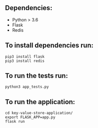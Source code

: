 ## Dependencies:

* Python > 3.6
* Flask
* Redis


## To install dependencies run:

```
pip3 install flask
pip3 install redis
```

## To run the tests run:

```
python3 app_tests.py
```

## To run the application:

```
cd key-value-store-application/
export FLASK_APP=app.py
flask run
```

